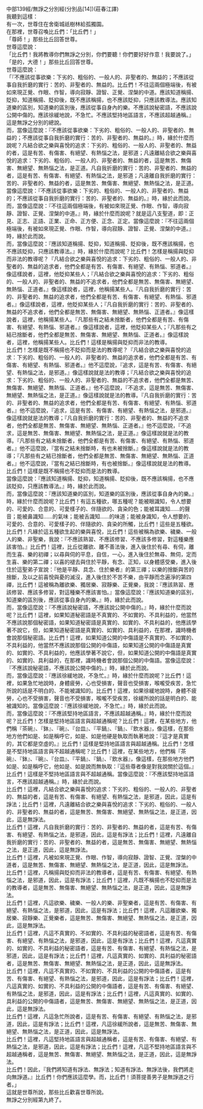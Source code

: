 中部139經/無諍之分別經(分別品[14])(莊春江譯)  
我聽到這樣：  
有一次，世尊住在舍衛城祇樹林給孤獨園。  
在那裡，世尊召喚比丘們：「比丘們！」  
「尊師！」那些比丘回答世尊。  
世尊這麼說：  
「比丘們！我將教導你們無諍之分別，你們要聽！你們要好好作意！我要說了。」  
「是的，大德！」那些比丘回答世尊。  
世尊這麼說：  
「『不應該從事欲樂：下劣的、粗俗的、一般人的、非聖者的、無益的；不應該從事自我折磨的實行：苦的、非聖者的、無益的。比丘們！不往這兩個極端後，有被如來現正覺、作眼、作智，導向寂靜、證智、正覺、涅槃的中道。應該知道稱揚、貶抑，知道稱揚、貶抑後，既不應該稱揚，也不應該貶抑，只應該教導法。應該知道樂的區別，知道樂的區別後，應該從事自身內的樂。不應該說秘密語，不應該說公開中傷的。應該徐緩地說，不急忙。不應該堅持地區語言，不應該超越通稱。』這是無諍之分別的總說。  
而，當像這麼說：『不應該從事欲樂：下劣的、粗俗的、一般人的、非聖者的、無益的；不應該從事自我折磨的實行：苦的、非聖者的、無益的。』時，緣於什麼而說呢？凡結合欲之樂與喜悅的追求：下劣的、粗俗的、一般人的、非聖者的、無益的者，這是有苦、有傷害、有絕望、有熱惱之法，是邪道；凡遠離結合欲之樂與喜悅的追求：下劣的、粗俗的、一般人的、非聖者的、無益的者，這是無苦、無傷害、無絕望、無熱惱之法，是正道。凡自我折磨的實行：苦的、非聖者的、無益的者，這是有苦、有傷害、有絕望、有熱惱之法，是邪道；凡遠離自我折磨的實行：苦的、非聖者的、無益的者，這是無苦、無傷害、無絕望、無熱惱之法，是正道。當像這麼說：『不應該從事欲樂：下劣的、粗俗的、一般人的、非聖者的、無益的；不應該從事自我折磨的實行：苦的、非聖者的、無益的。』時，緣於此而說。  
而，當像這麼說：『不往這兩個極端後，有被如來現正覺、作眼、作智，導向寂靜、證智、正覺、涅槃的中道。』時，緣於什麼而說呢？就是這八支聖道，即：正見、正志、正語、正業、正命、正方便、正念、正定。當像這麼說：『不往這兩個極端後，有被如來現正覺、作眼、作智，導向寂靜、證智、正覺、涅槃的中道。』時，緣於此而說。  
而，當像這麼說：『應該知道稱揚、貶抑，知道稱揚、貶抑後，既不應該稱揚，也不應該貶抑，只應該教導法。』時，緣於什麼而說呢？比丘們！怎樣是稱揚與貶抑而非法的教導呢？『凡結合欲之樂與喜悅的追求：下劣的、粗俗的、一般人的、非聖者的、無益的追求者，他們全都是有苦、有傷害、有絕望、有熱惱、邪道者。』像這樣說者，這裡，他貶抑某些人；『凡結合欲之樂與喜悅的追求：下劣的、粗俗的、一般人的、非聖者的、無益的不追求者，他們全都是無苦、無傷害、無絕望、無熱惱、正道者。』像這樣說者，這裡，他稱揚某些人。『凡自我折磨的實行：苦的、非聖者的、無益的追求者，他們全都是有苦、有傷害、有絕望、有熱惱、邪道者。』像這樣說者，這裡，他貶抑某些人；『凡自我折磨的實行：苦的、非聖者的、無益的不追求者，他們全都是無苦、無傷害、無絕望、無熱惱、正道者。』像這樣說者，這裡，他稱揚某些人。『凡那些有之結未捨斷者，他們全都是有苦、有傷害、有絕望、有熱惱、邪道者。』像這樣說者，這裡，他貶抑某些人；『凡那些有之結已捨斷者，他們全都是無苦、無傷害、無絕望、無熱惱、正道者。』像這樣說者，這裡，他稱揚某些人。比丘們！這樣是稱揚與貶抑而非法的教導。  
比丘們！怎樣是既不稱揚也不貶抑而是法的教導呢？『凡結合欲之樂與喜悅的追求：下劣的、粗俗的、一般人的、非聖者的、無益的追求者，他們全都是有苦、有傷害、有絕望、有熱惱、邪道者。』他不這麼說，『追求，這是有苦、有傷害、有絕望、有熱惱之法，是邪道。』像這樣說就是法的教導；『凡結合欲之樂與喜悅的追求：下劣的、粗俗的、一般人的、非聖者的、無益的不追求者，他們全都是無苦、無傷害、無絕望、無熱惱、正道者。』他不這麼說，『不追求，這是無苦、無傷害、無絕望、無熱惱之法，是正道。』像這樣說就是法的教導。『凡自我折磨的實行：苦的、非聖者的、無益的追求者，他們全都是有苦、有傷害、有絕望、有熱惱、邪道者。』他不這麼說，『追求，這是有苦、有傷害、有絕望、有熱惱之法，是邪道。』像這樣說就是法的教導；『凡自我折磨的實行：苦的、非聖者的、無益的不追求者，他們全都是無苦、無傷害、無絕望、無熱惱、正道者。』他不這麼說，『不追求，這是無苦、無傷害、無絕望、無熱惱之法，是正道。』像這樣說就是法的教導。『凡那些有之結未捨斷者，他們全都是有苦、有傷害、有絕望、有熱惱、邪道者。』他不這麼說，『當有之結未捨斷時，有也未被捨斷。』像這樣說就是法的教導；『凡那些有之結已捨斷者，他們全都是無苦、無傷害、無絕望、無熱惱、正道者。』他不這麼說，『當有之結已捨斷時，有也被捨斷。』像這樣說就是法的教導。比丘們！這樣是既不稱揚也不貶抑而是法的教導。  
當像這麼說：『應該知道稱揚、貶抑，知道稱揚、貶抑後，既不應該稱揚，也不應該貶抑，只應該教導法。』時，緣於此而說。  
而，當像這麼說：『應該知道樂的區別，知道樂的區別後，應該從事自身內的樂。』時，緣於什麼而說呢？比丘們！有這五種欲，哪五種呢？能被眼識知，令人想要的、可愛的、合意的、可愛樣子的、伴隨欲的、貪染的色；能被耳識知……的聲音；能被鼻識知……的氣味；能被舌識知……的味道；能被身識知，令人想要的、可愛的、合意的、可愛樣子的、伴隨欲的、貪染的所觸，比丘們！這些是五種欲。比丘們！凡緣於這五種欲生起的樂與喜悅，比丘們！這些被稱為欲樂、穢樂、一般人的樂、非聖樂，我說：『不應該熟習、不應該修習、不應該多修習，對這種樂應該害怕。』比丘們！這裡，比丘從離欲、離不善法後，進入後住於有尋、有伺，離而生喜、樂的初禪；以尋與伺的平息，自信，一心，進入後住於無尋、無伺，定而生喜、樂的第二禪；以喜的褪去與住於平靜，有念、正知，以身體感受樂，進入後住於這聖弟子宣說：『他是平靜、具念、住於樂者』的第三禪；以樂的捨斷與苦的捨斷，及以之前喜悅與憂的滅沒，進入後住於不苦不樂，由平靜而念遍淨的第四禪，比丘們！這被稱為離欲樂、獨居樂、寂靜樂、正覺樂，我說：『應該熟習、應該修習、應該多修習，對這種樂不應該害怕。』當像這麼說：『應該知道樂的區別，知道樂的區別後，應該從事自身內的樂。』時，緣於此而說。  
而，當像這麼說：『不應該說秘密語，不應該說公開中傷的。』時，緣於什麼而說呢？比丘們！這裡，如果知道秘密語是不真實的、不如實的、不具利益的，他當然不應該說那個秘密語，如果知道秘密語是真實的、如實的、不具利益的，他應該學著不說它，但，如果知道秘密語是真實的、如實的、具利益的，在那裡，識時機者會說那個秘密語。比丘們！這裡，如果知道公開的中傷語是不真實的、不如實的、不具利益的，他當然不應該說那個公開的中傷語，如果知道公開的中傷語是真實的、如實的、不具利益的，他應該學著不說它，但，如果知道公開的中傷語是真實的、如實的、具利益的，在那裡，識時機者會說那個公開的中傷語。當像這麼說：『不應該說秘密語，不應該說公開中傷的。』時，緣於此而說。  
而，當像這麼說：『應該徐緩地說，不急忙。』時，緣於什麼而說呢？比丘們！這裡，如果急忙地說時，身體疲勞，心也受損害，聲音也受損害，喉嚨受疾苦，急忙所說的話是不明白的、不能被識知的。比丘們！這裡，如果徐緩地說時，身體不疲勞，心也不受損害，聲音也不受損害，喉嚨不受疾苦，徐緩所說的話是明白的、能被識知的。當像這麼說：『應該徐緩地說，不急忙。』時，緣於此而說。  
而，當像這麼說：『不應該堅持地區語言，不應該超越通稱。』時，緣於什麼而說呢？比丘們！怎樣是堅持地區語言與超越通稱呢？比丘們！這裡，在某些地方，他們稱『茶碗』、『鉢』、『碗』、『台皿』、『平鍋』、『鍋』、『飲水器』，像這樣，在那些地方他們如是、如是稱呼它，如是、如是他硬是執取而執著地說：『這才是真實的，其它都是空虛的。』比丘們！這樣是堅持地區語言與超越通稱。比丘們！怎樣是不堅持地區語言與不超越通稱呢？比丘們！這裡，在某些地方，他們稱『茶碗』、『鉢』、『碗』、『台皿』、『平鍋』、『鍋』、『飲水器』，像這樣，在那些地方他們如是、如是稱呼它，他如是、如是說而無執取：『這些尊者像是對我說關於這個。』比丘們！這樣是不堅持地區語言與不超越通稱。當像這麼說：『不應該堅持地區語言，不應該超越通稱。』時，緣於此而說。  
比丘們！這裡，凡結合欲之樂與喜悅的追求：下劣的、粗俗的、一般人的、非聖者的、無益的者，這是有苦、有傷害、有絕望、有熱惱之法，是邪道，因此，這是有諍法；比丘們！這裡，凡遠離結合欲之樂與喜悅的追求：下劣的、粗俗的、一般人的、非聖者的、無益的者，這是無苦、無傷害、無絕望、無熱惱之法，是正道，因此，這是無諍法。  
比丘們！這裡，凡自我折磨的實行：苦的、非聖者的、無益的者，這是有苦、有傷害、有絕望、有熱惱之法，是邪道，因此，這是有諍法；比丘們！這裡，凡遠離自我折磨的實行：苦的、非聖者的、無益的者，這是無苦、無傷害、無絕望、無熱惱之法，是正道，因此，這是無諍法。  
比丘們！這裡，凡被如來現正覺、作眼、作智，導向寂靜、證智、正覺、涅槃的中道者，這是無苦、無傷害、無絕望、無熱惱之法，是正道，因此，這是無諍法。  
比丘們！這裡，凡稱揚與貶抑而非法的教導者，這是有苦、有傷害、有絕望、有熱惱之法，是邪道，因此，這是有諍法；比丘們！這裡，凡既不稱揚也不貶抑而是法的教導者，這是無苦、無傷害、無絕望、無熱惱之法，是正道，因此，這是無諍法。  
比丘們！這裡，凡這欲樂、穢樂、一般人的樂、非聖樂者，這是有苦、有傷害、有絕望、有熱惱之法，是邪道，因此，這是有諍法；比丘們！這裡，凡這離欲樂、獨居樂、寂靜樂、正覺樂者，這是無苦、無傷害、無絕望、無熱惱之法，是正道，因此，這是無諍法。  
比丘們！這裡，凡這不真實的、不如實的、不具利益的秘密語者，這是有苦、有傷害、有絕望、有熱惱之法，是邪道，因此，這是有諍法；比丘們！這裡，凡這真實的、如實的、不具利益的秘密語者，這是有苦、有傷害、有絕望、有熱惱之法，是邪道，因此，這是有諍法；比丘們！這裡，凡這真實的、如實的、具利益的秘密語者，這是無苦、無傷害、無絕望、無熱惱之法，是正道，因此，這是無諍法。  
比丘們！這裡，凡這不真實的、不如實的、不具利益的公開的中傷語者，這是有苦、有傷害、有絕望、有熱惱之法，是邪道，因此，這是有諍法；比丘們！這裡，凡這真實的、如實的、不具利益的公開的中傷語者，這是有苦、有傷害、有絕望、有熱惱之法，是邪道，因此，這是有諍法；比丘們！這裡，凡這真實的、如實的、具利益的公開的中傷語者，這是無苦、無傷害、無絕望、無熱惱之法，是正道，因此，這是無諍法。  
比丘們！這裡，凡這急忙所說者，這是有苦、有傷害、有絕望、有熱惱之法，是邪道，因此，這是有諍法；比丘們！這裡，凡這徐緩所說者，這是無苦、無傷害、無絕望、無熱惱之法，是正道，因此，這是無諍法。  
比丘們！這裡，凡這堅持地區語言與超越通稱者，這是有苦、有傷害、有絕望、有熱惱之法，是邪道，因此，這是有諍法；比丘們！這裡，凡這不堅持地區語言與不超越通稱者，這是無苦、無傷害、無絕望、無熱惱之法，是正道，因此，這是無諍法。  
比丘們！因此，『我們將知道有諍法、無諍法；知道有諍法、無諍法後，我們將走向無諍道。』比丘們！你們應該這麼學。而，比丘們！須菩提善男子是無諍道之行者。」  
這就是世尊所說，那些比丘歡喜世尊所說。  
無諍之分別經第九終了。  
  
  
